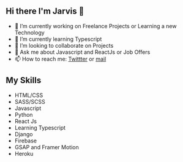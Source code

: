## Hi there I'm Jarvis 👋

<!--
**samuel-jarvis/samuel-jarvis** is a ✨ _special_ ✨ repository because its `README.md` (this file) appears on your GitHub profile.
-->

- 🔭 I’m currently working on Freelance Projects or Learning a new Technology
- 🌱 I’m currently learning Typescript
- 👯 I’m looking to collaborate on Projects 
- 💬 Ask me about Javascript and ReactJs or Job Offers
- 📫 How to reach me: [Twittter](https://twitter.com/SamJarvis244) or [mail](mailto:samueladeyemi244@gmail.com)

## My Skills
* HTML/CSS
* SASS/SCSS
* Javascript
* Python
* React Js
* Learning Typescript
* Django
* Firebase
* GSAP and Framer Motion
* Heroku
